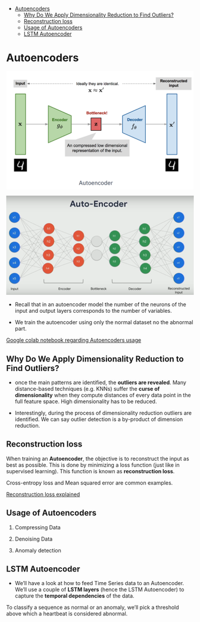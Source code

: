 <!--ts-->
   * [Autoencoders](#autoencoders)
      * [Why Do We Apply Dimensionality Reduction to Find Outliers?](#why-do-we-apply-dimensionality-reduction-to-find-outliers)
      * [Reconstruction loss](#reconstruction-loss)
      * [Usage of Autoencoders](#usage-of-autoencoders)
      * [LSTM Autoencoder](#lstm-autoencoder)

<!-- Added by: gil_diy, at: Mon 18 Apr 2022 19:09:16 IDT -->

<!--te-->

# Autoencoders


<p align="center">
  <img width="600" src="images/Autoencoders/autoencoder_1.png" title="Look into the image">
</p>


<p align="center">
  <img width="700" src="images/Autoencoders/autoencoder_2.png" title="Look into the image">
</p>

* Recall that in an autoencoder model the number of the neurons of the input and output layers corresponds to the number of variables.

* We train the autoencoder using only the normal dataset no the abnormal part.

[Google colab notebook regarding Autoencoders usage](https://colab.research.google.com/github/tensorflow/docs/blob/master/site/en/tutorials/generative/autoencoder.ipynb) 


## Why Do We Apply Dimensionality Reduction to Find Outliers?

* once the main patterns are identified, the **outliers are revealed**. Many distance-based techniques (e.g. KNNs) suffer the **curse of dimensionality** when they compute distances of every data point in the full feature space. High dimensionality has to be reduced.

* Interestingly, during the process of dimensionality reduction outliers are identified. We can say outlier detection is a by-product of dimension reduction.

## Reconstruction loss

When training an **Autoencoder**, the objective is to reconstruct the input as best as possible. This is done by minimizing a loss function (just like in supervised learning).
This function is known as **reconstruction loss**.

Cross-entropy loss and Mean squared error are common examples.

[Reconstruction loss explained](https://youtu.be/qN3n0TM4Jno?t=2098)


## Usage of Autoencoders

1) Compressing Data

2) Denoising Data

3) Anomaly detection

## LSTM Autoencoder

* We’ll have a look at how to feed Time Series data to an Autoencoder. We’ll use a couple of **LSTM layers** (hence the LSTM Autoencoder) to capture the **temporal dependencies** of the data.

To classify a sequence as normal or an anomaly, we’ll pick a threshold above which a heartbeat is considered abnormal.